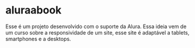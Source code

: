 # aluraabook
Esse é um projeto desenvolvido com o suporte da Alura. Essa ideia vem de um curso sobre a responsividade de um site, esse site é adaptável a tablets, smartphones e a desktops.
